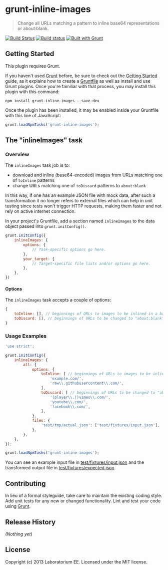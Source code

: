 # grunt-inline-images

> Change all URLs matching a pattern to inline base64 representations or about:blank.

[![Build Status](https://travis-ci.org/EE/grunt-inline-images.svg?branch=master)](https://travis-ci.org/EE/grunt-inline-images)
[![Build status](https://ci.appveyor.com/api/projects/status/yirkyol8q8ikqlft/branch/master)](https://ci.appveyor.com/project/mzgol/grunt-inline-images/branch/master)
[![Built with Grunt](https://cdn.gruntjs.com/builtwith.png)](http://gruntjs.com/)

## Getting Started
This plugin requires Grunt.

If you haven't used [Grunt](http://gruntjs.com/) before, be sure to check out the [Getting Started](http://gruntjs.com/getting-started) guide, as it explains how to create a [Gruntfile](http://gruntjs.com/sample-gruntfile) as well as install and use Grunt plugins. Once you're familiar with that process, you may install this plugin with this command:

```shell
npm install grunt-inline-images --save-dev
```

Once the plugin has been installed, it may be enabled inside your Gruntfile with this line of JavaScript:

```js
grunt.loadNpmTasks('grunt-inline-images');
```

## The "inlineImages" task

### Overview
The `inlineImages` task job is to:
* download and inline (base64-encoded) images from URLs matching one of `toInline` patterns
* change URLs matching one of `toDiscard` patterns to `about:blank`

In this way, if one has an example JSON file with mock data, after such a transformation it no longer refers to
external files which can help in unit testing since tests won't trigger HTTP requests, making them faster and
not rely on active internet connection.

In your project's Gruntfile, add a section named `inlineImages` to the data object passed into `grunt.initConfig()`.

```js
grunt.initConfig({
    inlineImages: {
        options: {
            // Task-specific options go here.
        },
        your_target: {
            // Target-specific file lists and/or options go here.
        },
    },
})
```

#### Options

The `inlineImages` task accepts a couple of options:

```js
{
    toInline: [], // beginnings of URLs to images to be inlined in a base64 representation
    toDiscard: [], // beginnings of URLs to be changed to "about:blank"
}
```

### Usage Examples

```js
'use strict';

grunt.initConfig({
    inlineImages: {
        all: {
            options: {
                toInline: [ // beginnings of URLs to images to be inlined in a base64 representation
                    'example.com/',
                    'raw\\.githubusercontent\\.com/',
                ],
                toDiscard: [ // beginnings of URLs to be changed to "about:blank"
                    '(player\\.|)vimeo\\.com/',
                    'youtube\\.com/',
                    'facebook\\.com/',
                ],
            },
            files: {
                'test/tmp/actual.json': ['test/fixtures/input.json'],
            },
        },
    },
});

grunt.loadNpmTasks('grunt-inline-images');
```

You can see an example input file in [test/fixtures/input.json](test/fixtures/input.json) and the transformed output file in [test/fixtures/expected.json](test/fixtures/expected.json).

## Contributing
In lieu of a formal styleguide, take care to maintain the existing coding style. Add unit tests for any new or changed functionality. Lint and test your code using [Grunt](http://gruntjs.com/).

## Release History
_(Nothing yet)_

## License
Copyright (c) 2013 Laboratorium EE. Licensed under the MIT license.
